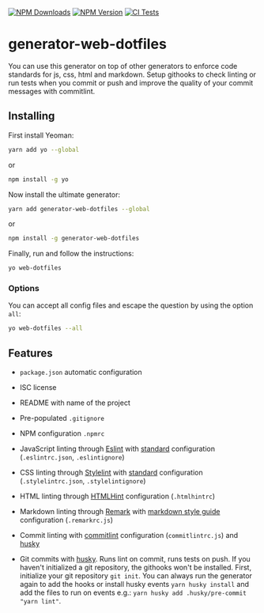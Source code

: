 [![NPM Downloads](https://img.shields.io/npm/dt/generator-web-dotfiles?logo=npm&style=flat-square)](https://www.npmjs.com/package/generator-web-dotfiles)
[![NPM Version](https://img.shields.io/npm/v/generator-web-dotfiles?logo=npm&style=flat-square)](https://www.npmjs.com/package/generator-web-dotfiles)
[![CI Tests](https://img.shields.io/github/workflow/status/marcol/generator-web-dotfiles/CI?logo=github&style=flat-square)](https://github.com/marcol/generator-web-dotfiles)

# generator-web-dotfiles

You can use this generator on top of other generators to enforce code standards
for js, css, html and markdown.
Setup githooks to check linting or run tests when you commit or push and
improve the quality of your commit messages with commitlint.

## Installing

First install Yeoman:

```bash
yarn add yo --global
```

or

```bash
npm install -g yo
```

Now install the ultimate generator:

```bash
yarn add generator-web-dotfiles --global
```

or

```bash
npm install -g generator-web-dotfiles
```

Finally, run and follow the instructions:

```bash
yo web-dotfiles
```

### Options

You can accept all config files and escape the question by using the option
`all`:

```bash
yo web-dotfiles --all
```

## Features

-   `package.json` automatic configuration

-   ISC license

-   README with name of the project

-   Pre-populated `.gitignore`

-   NPM configuration `.npmrc`

-   JavaScript linting through [Eslint](https://eslint.org/)
    with [standard](https://standardjs.com/) configuration
    (`.eslintrc.json`, `.eslintignore`)

-   CSS linting through [Stylelint](https://github.com/stylelint/stylelint)
    with [standard](https://github.com/stylelint/stylelint-config-standard)
    configuration (`.stylelintrc.json`, `.stylelintignore`)

-   HTML linting through
    [HTMLHint](https://github.com/htmlhint/HTMLHint) configuration (`.htmlhintrc`)

-   Markdown linting through
    [Remark](https://github.com/remarkjs/remark-lint) with
    [markdown style guide](https://github.com/remarkjs/remark-lint/tree/master/packages/remark-preset-lint-markdown-style-guide)
    configuration (`.remarkrc.js`)

-   Commit linting with [commitlint](https://commitlint.js.org/#/guides-local-setup)
    configuration (`commitlintrc.js`) and [husky](https://github.com/typicode/husky)

-   Git commits with [husky](https://github.com/typicode/husky). Runs lint on
    commit, runs tests on push. If you haven't initialized a git repository, the githooks won't be installed.
    First, initialize your git repository `git init`. You can always run the generator again to add the hooks or install husky events `yarn husky install` and add the files to run on events e.g.: `yarn husky add .husky/pre-commit "yarn lint"`.
